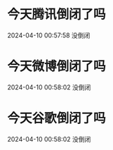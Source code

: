 # 今天腾讯倒闭了吗

2024-04-10 00:57:58 没倒闭

# 今天微博倒闭了吗

2024-04-10 00:58:02 没倒闭

# 今天谷歌倒闭了吗

2024-04-10 00:58:02 没倒闭

